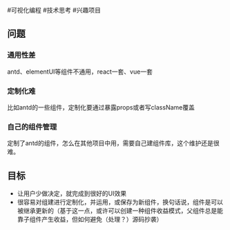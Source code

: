 #可视化编程 #技术思考 #兴趣项目


## 问题
### 通用性差
antd、elementUI等组件不通用，react一套、vue一套
### 定制化难
比如antd的一些组件，定制化要通过暴露props或者写className覆盖
### 自己的组件管理
定制了antd的组件，怎么在其他项目中用，需要自己建组件库，这个维护还是很难。

## 目标
- 让用户少做决定，就完成到很好的UI效果
- 很容易对组建进行定制化，并运用，或保存为新组件，换句话说，组件是可以被继承更新的（基于这一点，或许可以创建一种组件收益模式，父组件总是能靠子组件产生收益，但如何避免（处理？）源码抄袭）